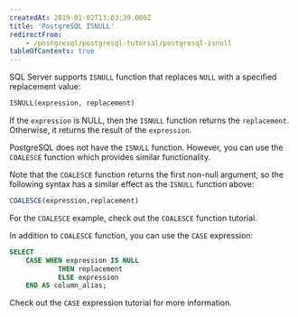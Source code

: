 ```yaml
---
createdAt: 2019-01-02T13:03:39.000Z
title: 'PostgreSQL ISNULL'
redirectFrom:
    - /postgresql/postgresql-tutorial/postgresql-isnull
tableOfContents: true
---
```



SQL Server supports `ISNULL` function that replaces `NULL` with a specified replacement value:

```sql
ISNULL(expression, replacement)
```

If the `expression` is NULL, then the `ISNULL` function returns the `replacement`. Otherwise, it returns the result of the `expression`.

PostgreSQL does not have the `ISNULL` function. However, you can use the `COALESCE` function which provides similar functionality.

Note that the `COALESCE` function returns the first non-null argument, so the following syntax has a similar effect as the `ISNULL` function above:

```sql
COALESCE(expression,replacement)
```

For the `COALESCE` example, check out the `COALESCE` function tutorial.

In addition to `COALESCE` function, you can use the `CASE` expression:

```sql
SELECT
    CASE WHEN expression IS NULL
            THEN replacement
            ELSE expression
    END AS column_alias;
```

Check out the `CASE` expression tutorial for more information.
